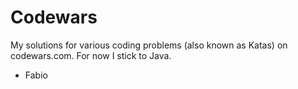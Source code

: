 # Codewars
My solutions for various coding problems (also known as Katas) on codewars.com.
For now I stick to Java.

- Fabio
